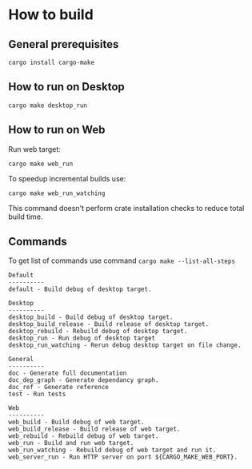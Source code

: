 # How to build

## General prerequisites

```
cargo install cargo-make
```

## How to run on Desktop

```
cargo make desktop_run
```

## How to run on Web

Run web target:

```
cargo make web_run
```

To speedup incremental builds use:

```
cargo make web_run_watching
```

This command doesn't perform crate installation checks to reduce total build time.


## Commands

To get list of commands use command `cargo make --list-all-steps`

```
Default
----------
default - Build debug of desktop target.

Desktop
----------
desktop_build - Build debug of desktop target.
desktop_build_release - Build release of desktop target.
desktop_rebuild - Rebuild debug of desktop target.
desktop_run - Run debug of desktop target
desktop_run_watching - Rerun debug desktop target on file change.

General
----------
doc - Generate full documentation
doc_dep_graph - Generate dependancy graph.
doc_ref - Generate reference
test - Run tests

Web
----------
web_build - Build debug of web target.
web_build_release - Build release of web target.
web_rebuild - Rebuild debug of web target.
web_run - Build and run web target.
web_run_watching - Rebuild debug of web target and run it.
web_server_run - Run HTTP server on port ${CARGO_MAKE_WEB_PORT}.
```


